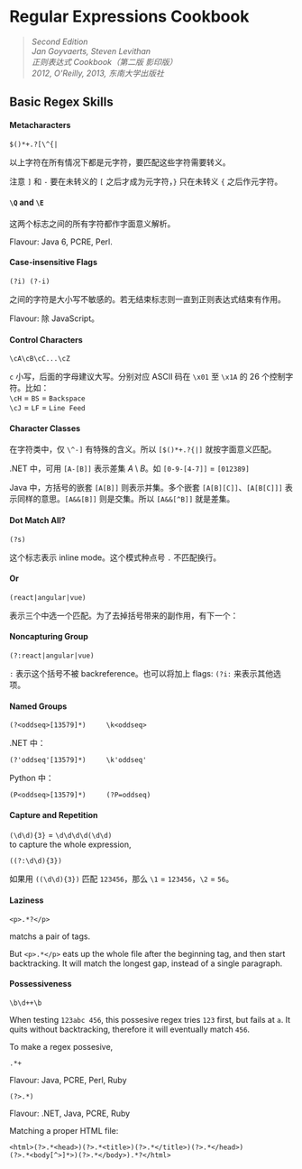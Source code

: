# Regular Expressions Cookbook

> *Second Edition*  
*Jan Goyvaerts, Steven Levithan*  
*正则表达式 Cookbook（第二版 影印版）*  
*2012, O'Reilly, 2013, 东南大学出版社*  


## Basic Regex Skills

#### Metacharacters
```
$()*+.?[\^{|
```
以上字符在所有情况下都是元字符，要匹配这些字符需要转义。

注意 `]` 和 `-` 要在未转义的 `[` 之后才成为元字符，`}` 只在未转义 `{` 之后作元字符。

#### `\Q` and `\E`
这两个标志之间的所有字符都作字面意义解析。

Flavour: Java 6, PCRE, Perl.

#### Case-insensitive Flags
```
(?i) (?-i)
```
之间的字符是大小写不敏感的。若无结束标志则一直到正则表达式结束有作用。

Flavour: 除 JavaScript。

#### Control Characters
```
\cA\cB\cC...\cZ
```
`c` 小写，后面的字母建议大写。分别对应 ASCII 码在 `\x01` 至 `\x1A` 的 26 个控制字符。比如：  
`\cH` = `BS` = `Backspace`  
`\cJ` = `LF` = `Line Feed`  

#### Character Classes
在字符类中，仅 `\^-]` 有特殊的含义。所以 `[$()*+.?{|]` 就按字面意义匹配。

.NET 中，可用 `[A-[B]]` 表示差集 $A\setminus B$。如 `[0-9-[4-7]]` = `[012389]`

Java 中，方括号的嵌套 `[A[B]]` 则表示并集。多个嵌套 `[A[B][C]]`、`[A[B[C]]]` 表示同样的意思。`[A&&[B]]` 则是交集。所以 `[A&&[^B]]` 就是差集。

#### Dot Match All?
```
(?s)
```
这个标志表示 inline mode。这个模式种点号 `.` 不匹配换行。

#### Or
```
(react|angular|vue)
```
表示三个中选一个匹配。为了去掉括号带来的副作用，有下一个：

#### Noncapturing Group
```
(?:react|angular|vue)
```
`:` 表示这个括号不被 backreference。也可以将加上 flags: `(?i:` 来表示其他选项。

#### Named Groups
```
(?<oddseq>[13579]*)     \k<oddseq>
```

.NET 中：
```
(?'oddseq'[13579]*)     \k'oddseq'
```

Python 中：
```
(P<oddseq>[13579]*)     (?P=oddseq)
```

#### Capture and Repetition

`(\d\d){3}` = `\d\d\d\d(\d\d)`  
to capture the whole expression,
```
((?:\d\d){3})
```
如果用 `((\d\d){3})` 匹配 `123456`，那么 `\1` = `123456`，`\2` = `56`。

#### Laziness

```
<p>.*?</p>
```
matchs a pair of tags.

But `<p>.*</p>` eats up the whole file after the beginning tag, and then start backtracking. It will match the longest gap, instead of a single paragraph.

#### Possessiveness

```
\b\d++\b
```
When testing `123abc 456`, this possesive regex tries `123` first, but fails at `a`. It quits without backtracking, therefore it will eventually match `456`.

To make a regex possesive,
```
.*+
```
Flavour: Java, PCRE, Perl, Ruby
```
(?>.*)
```
Flavour: .NET, Java, PCRE, Ruby

Matching a proper HTML file:
```
<html>(?>.*<head>)(?>.*<title>)(?>.*</title>)(?>.*</head>)
(?>.*<body[^>]*>)(?>.*</body>).*?</html>
```

